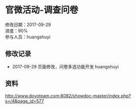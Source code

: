 # 官微活动-调查问卷
修改日期：2017-09-29  
进度：90%  
参与人员：huangshuyi

## 修改记录
- 2017-09-29
页面修改，问卷多选功能开发 huangshuyi



## 资料

http://www.doyoteam.com:8082/showdoc-master/index.php?s=/4&page_id=577